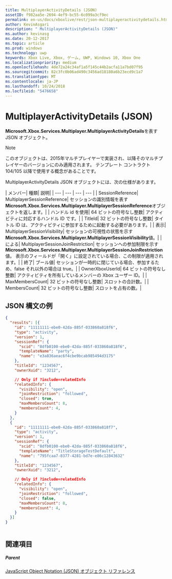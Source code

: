 ```yaml
---
title: MultiplayerActivityDetails (JSON)
assetID: f982aa5e-2694-4ef9-bc55-6c099a3cf9ec
permalink: en-us/docs/xboxlive/rest/json-multiplayeractivitydetails.html
author: KevinAsgari
description: " MultiplayerActivityDetails (JSON)"
ms.author: kevinasg
ms.date: 20-12-2017
ms.topic: article
ms.prod: windows
ms.technology: uwp
keywords: Xbox Live, Xbox, ゲーム, UWP, Windows 10, Xbox One
ms.localizationpriority: medium
ms.openlocfilehash: 4de72a24c34af1a5f145c44b2acfa11a7bd07f95
ms.sourcegitcommit: 82c3fc0b06ad490c3456ad18180a6b23ecd9c1a7
ms.translationtype: MT
ms.contentlocale: ja-JP
ms.lasthandoff: 10/24/2018
ms.locfileid: "5476658"
---
```

# <a name="multiplayeractivitydetails-json"></a>MultiplayerActivityDetails (JSON)
**Microsoft.Xbox.Services.Multiplayer.MultiplayerActivityDetails**を表す JSON オブジェクト。 

> [!NOTE] 
> このオブジェクトは、2015年マルチプレイヤーで実装され、以降そのマルチプレイヤーのバージョンにのみ適用されます。 テンプレート コントラクト 104/105 以降で使用する概念があることです。  

 
<a id="ID4ES"></a>

  
 
MultiplayerActivityDetails JSON オブジェクトには、次の仕様があります。
 
| メンバー| 種類| 説明| 
| --- | --- | --- | --- | 
| SessionReference| MultiplayerSessionReference| セッションの識別情報を表す<b>Microsoft.Xbox.Services.Multiplayer.MultiplayerSessionReference</b>オブジェクトを返します。| 
| ハンドル id を使用| 64 ビットの符号なし整数| アクティビティに対応するハンドル ID です。| 
| TitleId| 32 ビットの符号なし整数| タイトル ID は、アクティビティに参加するために起動する必要があります。| 
| 表示| MultiplayerSessionVisibility| セッションの可視性の状態を示す<b>Microsoft.Xbox.Services.Multiplayer.MultiplayerSessionVisibility</b>値。| 
| による| MultiplayerSessionJoinRestriction| セッションへの参加制限を示す<b>Microsoft.Xbox.Services.Multiplayer.MultiplayerSessionJoinRestriction</b>値。 表示のフィールドが「開く」に設定されている場合、この制限が適用されます。| 
| 終了| ブール値| セッションが一時的に閉じている場合、参加するため、false それ以外の場合は true。| 
| OwnerXboxUserId| 64 ビットの符号なし整数| アクティビティを所有しているメンバーの Xbox ユーザー ID。| 
| MaxMembersCount| 32 ビットの符号なし整数| スロットの合計数。| 
| MembersCount| 32 ビットの符号なし整数| スロットを占有の数。| 
  
<a id="ID4E3D"></a>

 
## <a name="sample-json-syntax"></a>JSON 構文の例
 

```json
{
  "results": [{
    "id": "11111111-ebe0-42da-885f-033860a818f6",
    "type": "activity",
    "version": 1,
    "sessionRef": {
      "scid": "8dfb0100-ebe0-42da-885f-033860a818f6",
      "templateName": "party",
      "name": "e3a836aeac6f4cbe9bcab985494d3175"
    },
    "titleId": "1234567",
    "ownerXuid": "3212",

    // Only if ?include=relatedInfo
    "relatedInfo": {
      "visibility": "open",
      "joinRestriction": "followed",
      "closed": true,
      "maxMembersCount": 8,
      "membersCount": 4,
    }
  },
  {
    "id": "11111111-ebe0-42da-885f-033860a818f7",
    "type": "activity",
    "version": 1,
    "sessionRef": {
      "scid": "8dfb0100-ebe0-42da-885f-033860a818f6",
      "templateName": "TitleStorageTestDefault",
      "name": "795fcaa7-8377-4281-bd7e-e86c12843632"
    },
    "titleId": "1234567",
    "ownerXuid": "3212",

    // Only if ?include=relatedInfo
    "relatedInfo": {
      "visibility": "open",
      "joinRestriction": "followed",
      "closed": false,
      "maxMembersCount": 8,
      "membersCount": 4,
    }
  }]
}
    
```

  
<a id="ID4EFE"></a>

 
## <a name="see-also"></a>関連項目
 
<a id="ID4EHE"></a>

 
##### <a name="parent"></a>Parent 

[JavaScript Object Notation (JSON) オブジェクト リファレンス](atoc-xboxlivews-reference-json.md)

   